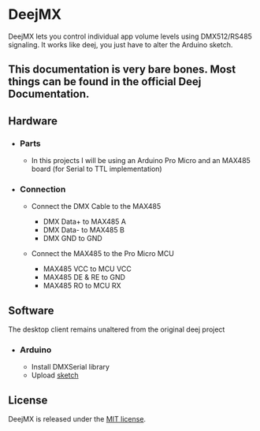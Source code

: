 # DeejMX

DeejMX lets you control individual app volume levels using DMX512/RS485 signaling. It works like deej, you just have to alter the Arduino sketch.

## This documentation is very bare bones. Most things can be found in the official Deej  Documentation.

## Hardware
- ### Parts
    - In this projects I will be using an Arduino Pro Micro and an MAX485 board (for Serial to TTL implementation)

- ### Connection
    - Connect the DMX Cable to the MAX485
        - DMX Data+ to MAX485 A
        - DMX Data- to MAX485 B
        - DMX GND to GND

    - Connect the MAX485 to the Pro Micro MCU
        - MAX485 VCC to MCU VCC
        - MAX485 DE & RE to GND
        - MAX485 RO to MCU RX

## Software
The desktop client remains unaltered from the original deej project
- ### Arduino
    - Install DMXSerial library
    - Upload [sketch](/arduino/deejmx/deejmx.ino)


## License

DeejMX is released under the [MIT license](./LICENSE).
